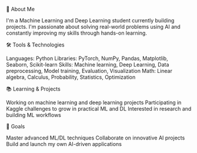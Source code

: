 👋 About Me

I'm a Machine Learning and Deep Learning student currently building projects. I'm passionate about solving real-world problems using AI and constantly improving my skills through hands-on learning.

🛠️ Tools & Technologies

Languages: Python
Libraries: PyTorch, NumPy, Pandas, Matplotlib, Seaborn, Scikit-learn
Skills: Machine learning, Deep Learning, Data preprocessing, Model training, Evaluation, Visualization
Math: Linear algebra, Calculus, Probability, Statistics, Optimization

📚 Learning & Projects

Working on machine learning and deep learning projects
Participating in Kaggle challenges to grow in practical ML and DL
Interested in research and building ML workflows

🌱 Goals

Master advanced ML/DL techniques
Collaborate on innovative AI projects
Build and launch my own AI-driven applications
